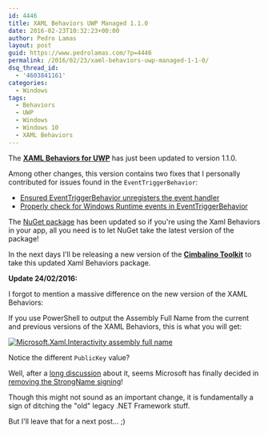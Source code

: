 ```yaml
---
id: 4446
title: XAML Behaviors UWP Managed 1.1.0
date: 2016-02-23T10:32:23+00:00
author: Pedro Lamas
layout: post
guid: https://www.pedrolamas.com/?p=4446
permalink: /2016/02/23/xaml-behaviors-uwp-managed-1-1-0/
dsq_thread_id:
  - '4603841161'
categories:
  - Windows
tags:
  - Behaviors
  - UWP
  - Windows
  - Windows 10
  - XAML Behaviors
---
```


The [**XAML Behaviors for UWP**](https://github.com/Microsoft/XamlBehaviors) has just been updated to version 1.1.0.

Among other changes, this version contains two fixes that I personally contributed for issues found in the `EventTriggerBehavior`:

- [Ensured EventTriggerBehavior unregisters the event handler](https://github.com/Microsoft/XamlBehaviors/commit/2ad49665200730a25ea61e1bd950ea5887989468)
- [Properly check for Windows Runtime events in EventTriggerBehavior](https://github.com/Microsoft/XamlBehaviors/commit/71bf9ba628d562f56418b122d9b08bd0a6ff7c55)

The [NuGet package](https://www.nuget.org/packages/Microsoft.Xaml.Behaviors.Uwp.Managed/) has been updated so if you're using the Xaml Behaviors in your app, all you need is to let NuGet take the latest version of the package!

In the next days I'll be releasing a new version of the [**Cimbalino Toolkit**](http://cimbalino.org) to take this updated Xaml Behaviors package.

**Update 24/02/2016:**

I forgot to mention a massive difference on the new version of the XAML Behaviors:

If you use PowerShell to output the Assembly Full Name from the current and previous versions of the XAML Behaviors, this is what you will get:

[![Microsoft.Xaml.Interactivity assembly full name](/wp-content/uploads/2016/02/Microsoft.Xaml_.Interactivity-assembly-full-name.png)](/wp-content/uploads/2016/02/Microsoft.Xaml_.Interactivity-assembly-full-name.png)

Notice the different `PublicKey` value?

Well, after a [long discussion](https://github.com/Microsoft/XamlBehaviors/pull/29#issuecomment-162572491) about it, seems Microsoft has finally decided in [removing the StrongName signing](https://github.com/Microsoft/XamlBehaviors/commit/ceb2f68109c032ab997e9c5bb43aebadf81cfbcf)!

Though this might not sound as an important change, it is fundamentally a sign of ditching the "old" legacy .NET Framework stuff.

But I'll leave that for a next post... ;)
